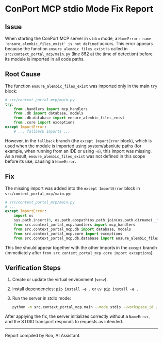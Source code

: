 # ConPort MCP stdio Mode Fix Report

## Issue

When starting the ConPort MCP server in `stdio` mode, a `NameError: name 'ensure_alembic_files_exist' is not defined` occurs.
This error appears because the function `ensure_alembic_files_exist` is called in `src/context_portal_mcp/main.py` (line 862 at the time of detection) before its module is imported in all code paths.

## Root Cause

The function `ensure_alembic_files_exist` was imported only in the main `try` block:

```python
# src/context_portal_mcp/main.py
try:
    from .handlers import mcp_handlers
    from .db import database, models
    from .db.database import ensure_alembic_files_exist
    from .core import exceptions
except ImportError:
    # ... fallback imports ...
```

However, in the `fallback` branch (the `except ImportError` block), which is used when the module is imported using system/absolute paths (for example, when running from an IDE or using `-m`), this import was missing. As a result, `ensure_alembic_files_exist` was not defined in this scope before its use, causing a `NameError`.

## Fix

The missing import was added into the `except ImportError` block in `src/context_portal_mcp/main.py`:

```python
# src/context_portal_mcp/main.py
# ...
except ImportError:
    import os
    sys.path.insert(0, os.path.abspath(os.path.join(os.path.dirname(__file__), '..', '..')))
    from src.context_portal_mcp.handlers import mcp_handlers
    from src.context_portal_mcp.db import database, models
    from src.context_portal_mcp.core import exceptions
    from src.context_portal_mcp.db.database import ensure_alembic_files_exist  # <-- Added here
```

This line should appear together with the other imports in the `except` branch (immediately after `from src.context_portal_mcp.core import exceptions`).

## Verification Steps

1. Create or update the virtual environment (`venv`).
2. Install dependencies: `pip install -e .` or `uv pip install -e .`
3. Run the server in stdio mode:

    ```bash
    python -m src.context_portal_mcp.main --mode stdio --workspace_id .
    ```

After applying the fix, the server initializes correctly without a `NameError`, and the STDIO transport responds to requests as intended.

---

Report compiled by Roo, AI Assistant.
